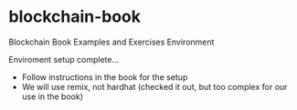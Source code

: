# blockchain-book
Blockchain Book Examples and Exercises Environment

Enviroment setup complete...

- Follow instructions in the book for the setup
- We will use remix, not hardhat (checked it out, but too complex for our use in the book)

